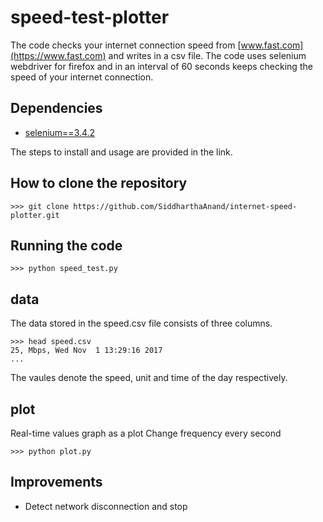 # speed-test-plotter
The code checks your internet connection speed from [www.fast.com](https://www.fast.com) and 
writes in a csv file. The code uses selenium webdriver for firefox and in an interval of 60 seconds 
keeps checking the speed of your internet connection.

## Dependencies
* [selenium==3.4.2](http://selenium-python.readthedocs.io/)

The steps to install and usage are provided in the link.

## How to clone the repository
```
>>> git clone https://github.com/SiddharthaAnand/internet-speed-plotter.git
```

## Running the code
```
>>> python speed_test.py
```

## data
The data stored in the speed.csv file consists of three columns.
```
>>> head speed.csv
25, Mbps, Wed Nov  1 13:29:16 2017
...
```
The vaules denote the speed, unit and time of the day respectively.

## plot
Real-time values graph as a plot
Change frequency every second
```
>>> python plot.py
```

## Improvements
* Detect network disconnection and stop
